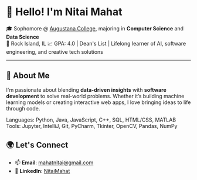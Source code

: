 # 👋 Hello! I'm Nitai Mahat

🎓 Sophomore @ [Augustana College](https://www.augustana.edu/), majoring in **Computer Science** and **Data Science**  
📍 Rock Island, IL
📈 GPA: 4.0 | Dean's List | Lifelong learner of AI, software engineering, and creative tech solutions

---

## 🧠 About Me

I'm passionate about blending **data-driven insights** with **software development** to solve real-world problems. Whether it’s building machine learning models or creating interactive web apps, I love bringing ideas to life through code.




Languages: Python, Java, JavaScript, C++, SQL, HTML/CSS, MATLAB  
Tools: Jupyter, IntelliJ, Git, PyCharm, Tkinter, OpenCV, Pandas, NumPy  

## 🌍 Let's Connect

- 📫 **Email**: mahatnitai@gmail.com
- 💼 **LinkedIn**: [NitaiMahat](https://www.linkedin.com/in/nitai-mahat-47079b347/)
